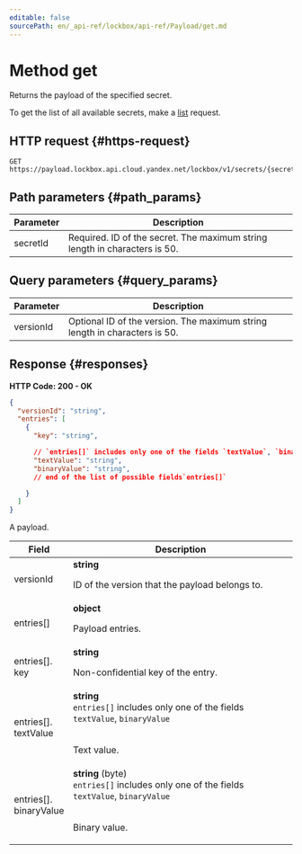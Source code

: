 ```yaml
---
editable: false
sourcePath: en/_api-ref/lockbox/api-ref/Payload/get.md
---
```



# Method get
Returns the payload of the specified secret.
 
To get the list of all available secrets, make a [list](/docs/lockbox/api-ref/Secret/list) request.
 
## HTTP request {#https-request}
```
GET https://payload.lockbox.api.cloud.yandex.net/lockbox/v1/secrets/{secretId}/payload
```
 
## Path parameters {#path_params}
 
Parameter | Description
--- | ---
secretId | Required. ID of the secret.  The maximum string length in characters is 50.
 
## Query parameters {#query_params}
 
Parameter | Description
--- | ---
versionId | Optional ID of the version.  The maximum string length in characters is 50.
 
## Response {#responses}
**HTTP Code: 200 - OK**

```json 
{
  "versionId": "string",
  "entries": [
    {
      "key": "string",

      // `entries[]` includes only one of the fields `textValue`, `binaryValue`
      "textValue": "string",
      "binaryValue": "string",
      // end of the list of possible fields`entries[]`

    }
  ]
}
```
A payload.
 
Field | Description
--- | ---
versionId | **string**<br><p>ID of the version that the payload belongs to.</p> 
entries[] | **object**<br><p>Payload entries.</p> 
entries[].<br>key | **string**<br><p>Non-confidential key of the entry.</p> 
entries[].<br>textValue | **string** <br>`entries[]` includes only one of the fields `textValue`, `binaryValue`<br><br><p>Text value.</p> 
entries[].<br>binaryValue | **string** (byte) <br>`entries[]` includes only one of the fields `textValue`, `binaryValue`<br><br><p>Binary value.</p> 